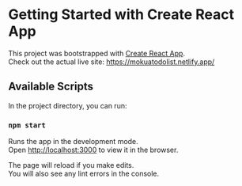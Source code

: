 # Getting Started with Create React App

This project was bootstrapped with [Create React App](https://github.com/facebook/create-react-app).\
Check out the actual live site: https://mokuatodolist.netlify.app/

## Available Scripts

In the project directory, you can run:

### `npm start`

Runs the app in the development mode.\
Open [http://localhost:3000](http://localhost:3000) to view it in the browser.

The page will reload if you make edits.\
You will also see any lint errors in the console.
